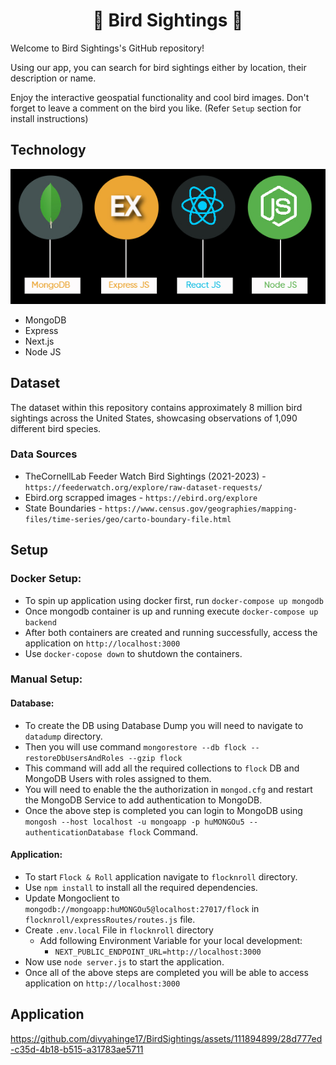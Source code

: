 <div align="center" style="margin-top: 0;">
<h1> 📸 Bird Sightings 📸 </h1>

</div>


Welcome to Bird Sightings's GitHub repository!

Using our app, you can search for bird sightings either by location, their description or name.

Enjoy the interactive geospatial functionality and cool bird images. Don't forget to leave a comment on the bird you like. (Refer `Setup` section for install instructions)

## Technology

![tech stack](readmeImages/mern.png)

- MongoDB
- Express
- Next.js
- Node JS

## Dataset
The dataset within this repository contains approximately 8 million bird sightings across the United States, showcasing observations of 1,090 different bird species. 

### Data Sources 

- TheCornellLab Feeder Watch Bird Sightings (2021-2023) - `https://feederwatch.org/explore/raw-dataset-requests/`
- Ebird.org scrapped images - `https://ebird.org/explore`
- State Boundaries - `https://www.census.gov/geographies/mapping-files/time-series/geo/carto-boundary-file.html`

## Setup

### Docker Setup:
- To spin up application using docker first, run `docker-compose up mongodb`
- Once mongodb container is up and running execute `docker-compose up backend`
- After both containers are created and running successfully, access the application on `http://localhost:3000`
- Use `docker-copose down` to shutdown the containers.

### Manual Setup:
#### Database:
- To create the DB using Database Dump you will need to navigate to `datadump` directory.
- Then you will use command `mongorestore --db flock --restoreDbUsersAndRoles --gzip flock`
- This command will add all the required collections to `flock` DB and MongoDB Users with roles assigned to them.
- You will need to enable the the authorization in `mongod.cfg` and restart the MongoDB Service to add authentication to MongoDB.
- Once the above step is completed you can login to MongoDB using `mongosh --host localhost -u mongoapp -p huMONGOu5 --authenticationDatabase flock` Command.

#### Application:
- To start `Flock & Roll` application navigate to `flocknroll` directory.
- Use `npm install` to install all the required dependencies.
- Update Mongoclient to `mongodb://mongoapp:huMONGOu5@localhost:27017/flock` in `flocknroll/expressRoutes/routes.js` file. 
- Create `.env.local` File in `flocknroll` directory
    - Add following Environment Variable for your local development:
        - `NEXT_PUBLIC_ENDPOINT_URL=http://localhost:3000`
- Now use `node server.js` to start the application.
- Once all of the above steps are completed you will be able to access application on `http://localhost:3000`

## Application

https://github.com/divyahinge17/BirdSightings/assets/111894899/28d777ed-c35d-4b18-b515-a31783ae5711





